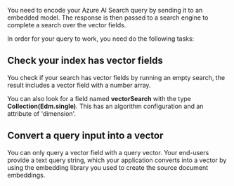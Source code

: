 You need to encode your  Azure AI Search query by sending it to an embedded model.  The response is then passed to a search engine to complete a search over the vector fields.

In order for your query to work, you need do the following tasks:

## Check your index has vector fields

You check if your search has vector fields by running an empty search, the result includes a vector field with a number array. 

You can also look for a field named **vectorSearch** with the type **Collection(Edm.single)**.  This has an algorithm configuration and an attribute of 'dimension'.

## Convert a query input into a vector

You can only query a vector field with a query vector. Your end-users provide a text query string, which your application converts into a vector by using the embedding library you used to create the source document embeddings.
